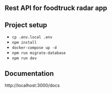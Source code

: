 ## Rest API for foodtruck radar app

Project setup
----------
- `cp .env.local .env`
- `npm install`
- `docker-compose up -d`
- `npm run migrate-database`
- `npm run dev`

Documentation
----------
http://localhost:3000/docs